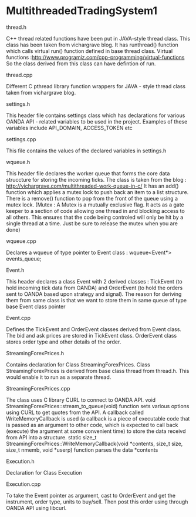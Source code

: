 # MultithreadedTradingSystem1

thread.h

C++ thread related functions have been put in JAVA-style thread class. This class has been taken from vichargrave blog. It has runthread() function which calls virtual run() function defined in base thread class. Virtual functions :http://www.programiz.com/cpp-programming/virtual-functions
So the class derived from this class can have defintion of run.

thread.cpp 

Different C pthread library function wrappers for JAVA - style thread class taken from vichargrave blog.

settings.h

This header file contains settings class which has declarations for various OANDA API - related variables to be used in the project. Examples of these variables include API_DOMAIN, ACCESS_TOKEN etc

settings.cpp

This file contains the values of the declared variables in settings.h

wqueue.h

This header file declares the worker queue that forms the core data struccture for storing the incoming ticks.
The class is taken from the blog :  http://vichargrave.com/multithreaded-work-queue-in-c/ 
It has an add() function which applies a mutex lock to push back an item to a list structure.
There is a remove() function to pop from the front of the queue using a mutex lock.
(Mutex : A Mutex is a mutually exclusive flag. It acts as a gate keeper to a section of code allowing one thread in and blocking access to all others. This ensures that the code being controled will only be hit by a single thread at a time. Just be sure to release the mutex when you are done)

wqueue.cpp

Declares a  wqueue of type pointer to Event class : wqueue<Event*> events_queue;

Event.h

This header declares a class Event with 2 derived classes : TickEvent (to hold incoming tick data from OANDA) and OrderEvent (to hold the orders sent to OANDA based upon strategy and signal). The reason for deriving them from same class is that we want to store them in same queue of type base Event class pointer

Event.cpp

Defines the TickEvent and OrderEvent classes derived from Event class. The bid and ask prices are stored in TickEvent class.
OrderEvent class stores order type and other details of the order.

StreamingForexPrices.h

Contains declaration for Class StreamingForexPrices. Class StreamingForexPrices is derived from base class thread from thread.h. This would enable it to run as a separate thread.


StreamingForexPrices.cpp

The class uses C library CURL to connect to OANDA API. 
void StreamingForexPrices::stream_to_queue(void) function sets various options using CURL to get quotes from the API. A callback called WriteMemoryCallback is used (a callback is a piece of executable code that is passed as an argument to other code, which is expected to call back (execute) the argument at some convenient time) to store the data receivd from API into a structure.
static size_t StreamingForexPrices::WriteMemoryCallback(void *contents, size_t size, size_t nmemb, void *userp) function parses the data *contents

Execution.h

Declaration for Class Execution

Execution.cpp

To take the Event pointer as argument, cast to OrderEvent and get the instrument, order type, units to buy/sell. 
Then post this order using through OANDA API using libcurl.






